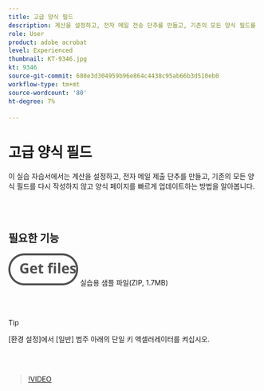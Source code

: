 ```yaml
---
title: 고급 양식 필드
description: 계산을 설정하고, 전자 메일 전송 단추를 만들고, 기존의 모든 양식 필드를 다시 작성하지 않고 양식 페이지를 빠르게 업데이트하는 방법을 알아봅니다
role: User
product: adobe acrobat
level: Experienced
thumbnail: KT-9346.jpg
kt: 9346
source-git-commit: 680e3d304959b96e864c4438c95ab66b3d510eb0
workflow-type: tm+mt
source-wordcount: '80'
ht-degree: 7%

---
```


# 고급 양식 필드

이 실습 자습서에서는 계산을 설정하고, 전자 메일 제출 단추를 만들고, 기존의 모든 양식 필드를 다시 작성하지 않고 양식 페이지를 빠르게 업데이트하는 방법을 알아봅니다.

<br> 

## 필요한 기능

[![파일 가져오기](../assets/Getfiles.svg)](../assets/ProjectEstimate.zip)
실습용 샘플 파일(ZIP, 1.7MB)

<br> 

>[!TIP]
>
>[환경 설정]에서 [일반] 범주 아래의 단일 키 액셀러레이터를 켜십시오.

<br> 

>[!VIDEO](https://video.tv.adobe.com/v/340379?hidetitle=true)